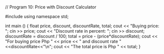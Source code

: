 // Program 10: Price with Discount Calculator

#include <iostream>
using namespace std;

int main () {
  float price, discount, discountRate, total;
  cout << "Buying price: ";
  cin >> price;
  cout << "Discount rate in percent: ";
  cin >> discount;
  discountRate = discount / 100;
  total = price - (price*discountRate);
  cout << "For buying price Php " << price << " and discount rate " <<discountRate<<"\n";
  cout << "The total price is Php " << total; 
}
